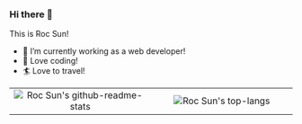 ### Hi there 👋

This is Roc Sun!

- 🔭 I’m currently working as a web developer!
- 💬 Love coding!
- 🏄 Love to travel!

<!--
**moonlitusun/moonlitusun** is a ✨ _special_ ✨ repository because its `README.md` (this file) appears on your GitHub profile.

Here are some ideas to get you started:

- 🔭 I’m currently working on ...
- 🌱 I’m currently learning ...
- 👯 I’m looking to collaborate on ...
- 🤔 I’m looking for help with ...
- 💬 Ask me about ...
- 📫 How to reach me: ...
- 😄 Pronouns: ...
- ⚡ Fun fact: ...
-->

<table>
  <body>
    <tr>
      <td width="50%" align="center">
        <img alt="Roc Sun's github-readme-stats" src="https://github-readme-stats.vercel.app/api?username=moonlitusun&show_icons=true&theme=radical" />
      </td>
      <td width="50%" align="center">
        <img alt="Roc Sun's top-langs" src="https://github-readme-stats.vercel.app/api/top-langs/?username=moonlitusun&theme=vision-friendly-dark&layout=compact" />
      </td>
    </tr>
  </body>
</table>
